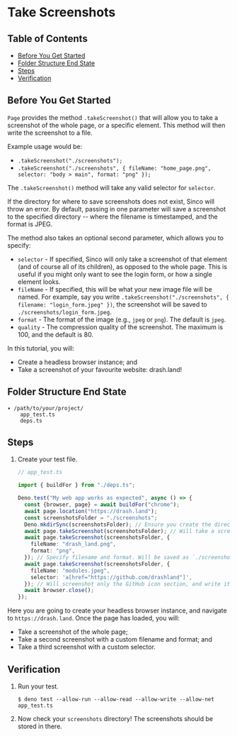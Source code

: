 # Take Screenshots

## Table of Contents

- [Before You Get Started](#before-you-get-started)
- [Folder Structure End State](#folder-structure-end-state)
- [Steps](#steps)
- [Verification](#verification)

## Before You Get Started

`Page` provides the method `.takeScreenshot()` that will allow you to take a
screenshot of the whole page, or a specific element. This method will then write
the screenshot to a file.

Example usage would be:

- `.takeScreenshot("./screenshots");`
- `.takeScreenshot("./screenshots", { fileName: "home_page.png", selector: "body > main", format: "png" });`

The `.takeScreenshot()` method will take any valid selector for `selector`.

If the directory for where to save screenshots does not exist, Sinco will throw
an error. By default, passing in one parameter will save a screenshot to the
specified directory -- where the filename is timestamped, and the format is
JPEG.

The method also takes an optional second parameter, which allows you to specify:

- `selector` - If specified, Sinco will only take a screenshot of that element
  (and of course all of its children), as opposed to the whole page. This is
  useful if you might only want to see the login form, or how a single element
  looks.
- `fileName` - If specified, this will be what your new image file will be
  named. For example, say you write
  `.takeScreenshot("./screenshots", { filename: "login_form.jpeg" })`, the
  screenshot will be saved to `./screenshots/login_form.jpeg`.
- `format` - The format of the image (e.g., `jpeg` or `png`). The default is
  `jpeg`.
- `quality` - The compression quality of the screenshot. The maximum is 100, and
  the default is 80.

In this tutorial, you will:

- Create a headless browser instance; and
- Take a screenshot of your favourite website: drash.land!

## Folder Structure End State

```text
▾ /path/to/your/project/
    app_test.ts
    deps.ts
```

## Steps

1. Create your test file.

   ```typescript
   // app_test.ts

   import { buildFor } from "./deps.ts";

   Deno.test("My web app works as expected", async () => {
     const {browser, page} = await buildFor("chrome");
     await page.location("https://drash.land");
     const screenshotsFolder = "./screenshots";
     Deno.mkdirSync(screenshotsFolder); // Ensure you create the directory your screenshots will be put within
     await page.takeScreenshot(screenshotsFolder); // Will take a screenshot of the whole page, and write it to `./screenshots/dd_mm_yyyy_hh_mm_ss.jpeg`
     await page.takeScreenshot(screenshotsFolder, {
       fileName: "drash_land.png",
       format: "png",
     }); // Specify filename and format. Will be saved as `./screenshots/drash_land.png`
     await page.takeScreenshot(screenshotsFolder, {
       fileName: "modules.jpeg",
       selector: 'a[href="https://github.com/drashland"]',
     }); // Will screenshot only the GitHub icon section, and write it to `./screenshots/dd_mm_yyyy_hh_mm_ss.jpeg`
     await browser.close();
   });
   ```

Here you are going to create your headless browser instance, and navigate to
`https://drash.land`. Once the page has loaded, you will:

- Take a screenshot of the whole page;
- Take a second screenshot with a custom filename and format; and
- Take a third screenshot with a custom selector.

## Verification

1. Run your test.

   ```shell
   $ deno test --allow-run --allow-read --allow-write --allow-net app_test.ts
   ```

2. Now check your `screenshots` directory! The screenshots should be stored in
   there.
